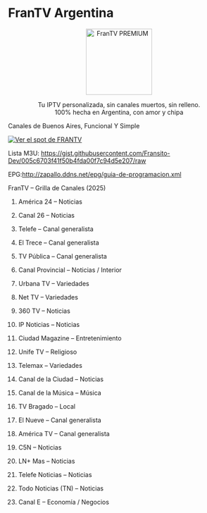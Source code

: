 # FranTV Argentina
<p align="center">
  <img src="https://files.catbox.moe/1h7srz.png" alt="FranTV PREMIUM" width="150"/>
</p>



<p align="center">
  Tu IPTV personalizada, sin canales muertos, sin relleno.<br>
  100% hecha en Argentina, con amor y chipa
</p>

Canales de Buenos Aires, Funcional Y Simple 

[![Ver el spot de FRANTV](https://files.catbox.moe/k7ovv6.png)](https://files.catbox.moe/27gqs2.mp4)

Lista M3U: https://gist.githubusercontent.com/Fransito-Dev/005c6703f41f50b4fda00f7c94d5e207/raw

EPG:http://zapallo.ddns.net/epg/guia-de-programacion.xml

FranTV – Grilla de Canales (2025)

1. América 24 – Noticias


2. Canal 26 – Noticias


3. Telefe – Canal generalista


4. El Trece – Canal generalista


5. TV Pública – Canal generalista


6. Canal Provincial – Noticias / Interior


7. Urbana TV – Variedades


8. Net TV – Variedades


9. 360 TV – Noticias


10. IP Noticias – Noticias


11. Ciudad Magazine – Entretenimiento


12. Unife TV – Religioso


13. Telemax – Variedades


14. Canal de la Ciudad – Noticias


15. Canal de la Música – Música


16. TV Bragado – Local


17. El Nueve – Canal generalista


18. América TV – Canal generalista


19. C5N – Noticias


20. LN+ Mas – Noticias


21. Telefe Noticias – Noticias


22. Todo Noticias (TN) – Noticias


23. Canal E – Economía / Negocios
